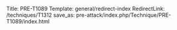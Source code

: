 Title: PRE-T1089
Template: general/redirect-index
RedirectLink: /techniques/T1312
save_as: pre-attack/index.php/Technique/PRE-T1089/index.html